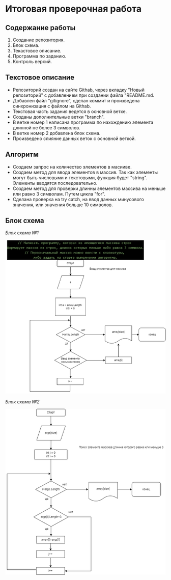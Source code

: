 # Итоговая проверочная работа

## Содержание работы

1. Создание репозитория.
2. Блок схема.
3. Текастовое описание.
4. Программа по заданию.
5. Контроль версий.

## Текстовое описание

+ Репозиторий создан на сайте Githab, через вкладку "Новый репозиторий" с добавлением при создании файла "README.md.
+ Добавлен файл "gitignore", сделан коммит и произведена синхронизация с файлом на Githab.
+ Текстовая часть задания ведется в основной ветке.
+ Созданы дополнительные ветки "branch".
+ В ветке номер 1 написана программа по нахождению элемента длинной не более 3 символов.
+ В ветке номер 2 добавлена блок схема.
+ Произведено слияние данных веток с основной веткой.

## Алгоритм

+ Создаем запрос на количество элементов в масииве.
+ Создаем метод для ввода элементов в массив. Так как элементы могут быть числовыми и текстовыми, функция будет "string". Элементы вводятся последовательно.
+ Создаем метод для проверки длинны элементов массива на меньше или равно 3 символам. Путем цикла "for".
+ Сделана проверка на try catch, на ввод данных минусового значения, или значения больше 10 символов.

## Блок схема

_Блок схема №1_

![Блок схема на ввод массива пользователем](1.png)

_Блок схема №2_

![Блок схема на нахождение элемента длинной меньше или равно 3](2.png)
